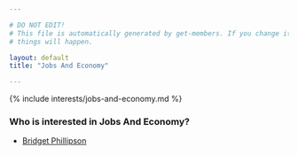 ```yaml
---

# DO NOT EDIT!
# This file is automatically generated by get-members. If you change it, bad
# things will happen.

layout: default
title: "Jobs And Economy"

---
```


{% include interests/jobs-and-economy.md %}

### Who is interested in Jobs And Economy?


* [Bridget Phillipson](/members/bridget-phillipson.html)
